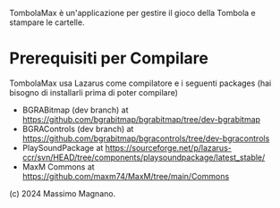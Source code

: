 TombolaMax è un'applicazione per gestire il gioco della Tombola e stampare le cartelle.

# Prerequisiti per Compilare

TombolaMax usa Lazarus come compilatore e i seguenti packages (hai bisogno di installarli prima di poter compilare)

- BGRABitmap (dev branch) at https://github.com/bgrabitmap/bgrabitmap/tree/dev-bgrabitmap
- BGRAControls (dev branch) at https://github.com/bgrabitmap/bgracontrols/tree/dev-bgracontrols
- PlaySoundPackage at https://sourceforge.net/p/lazarus-ccr/svn/HEAD/tree/components/playsoundpackage/latest_stable/
- MaxM Commons at https://github.com/maxm74/MaxM/tree/main/Commons

(c) 2024 Massimo Magnano.
